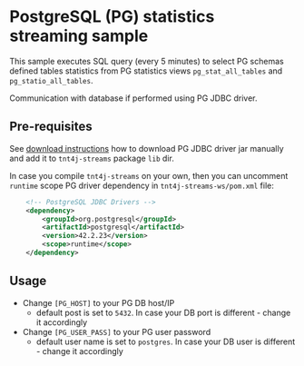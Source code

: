 # PostgreSQL (PG) statistics streaming sample

This sample executes SQL query (every 5 minutes) to select PG schemas defined tables statistics from PG statistics views 
`pg_stat_all_tables` and `pg_statio_all_tables`. 

Communication with database if performed using PG JDBC driver. 

## Pre-requisites

See [download instructions](lib/postgres/download.html) how to download PG JDBC driver jar manually and add it to `tnt4j-streams` package 
`lib` dir.

In case you compile `tnt4j-streams` on your own, then you can uncomment `runtime` scope PG driver dependency in `tnt4j-streams-ws/pom.xml` 
file: 
```xml
    <!-- PostgreSQL JDBC Drivers -->
    <dependency>
        <groupId>org.postgresql</groupId>
        <artifactId>postgresql</artifactId>
        <version>42.2.23</version>
        <scope>runtime</scope>
    </dependency>
```

## Usage

* Change `[PG_HOST]` to your PG DB host/IP
    * default post is set to `5432`. In case your DB port is different - change it accordingly
* Change `[PG_USER_PASS]` to your PG user password
    * default user name is set to `postgres`. In case your DB user is different - change it accordingly

